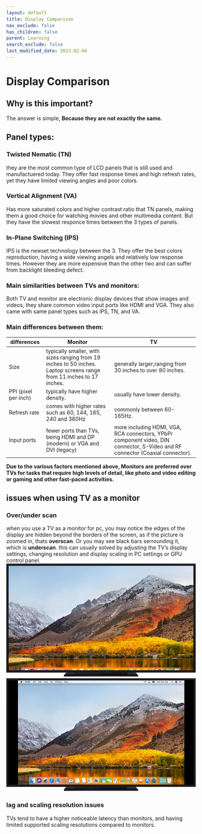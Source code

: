 ```yaml
---
layout: default
title: Display Comparison
nav_exclude: false
has_children: false
parent: Learning
search_exclude: false
last_modified_date: 2023-02-04
---
```


# Display Comparison

## Why is this important?
The answer is simple, **Because they are not exactly the same.**

## Panel types:

### Twisted Nematic (TN)
they are the most common type of LCD panels that is still used and manufactuered today. They offer fast response times and high refresh rates, yet they have limited viewing angles and poor colors.

### Vertical Alignment (VA)
Has more saturated colors and higher contrast ratio that TN panels, making them a good choice for watching movies and other multimedia content. But they have the slowest responce times between the 3 types of panels.

### In-Plane Switching (IPS)
IPS is the newset technology between the 3. They offer the best colors reproduction, having a wide viewing angels and relatively low response times. However they are more expensive than the other two and can suffer from backlight bleeding defect. 

### Main similarities between TVs and monitors:
Both TV and monitor are electronic display devices that show images and videos, they share common video input ports like HDMI and VGA. They also came with same panel types such as IPS, TN, and VA.

### Main differences between them:

| differences | Monitor | TV |
| ---- | ---- | ---- |
| Size |  typically smaller, with sizes ranging from 19 inches to 50 inches. Laptop screens range from 11 inches to 17 inches. | generally larger,ranging from 30 inches to over 80 inches. |
| PPI (pixel per inch) | typically have higher density. | usually have lower density. |
| Refresh rate | comes with higher rates such as 60, 144, 165, 240 and 360Hz | commonly between 60-165Hz. |
| Input ports | fewer ports than TVs, being HDMI and DP (modern) or VGA and DVI (legacy) | more including HDMI, VGA, RCA connectors, YPbPr component video, DIN connector, S-Video and RF connector (Coaxial connector). |

 **Due to the various factors mentioned above, Monitors are preferred over TVs for tasks that require high levels of detail, like photo and video editing or gaming and other fast-paced activities.**

## issues when using TV as a monitor
### Over/under scan
when you use a TV as a monitor for pc, you may notice the edges of the display are hidden beyond the borders of the screen, as if the picture is zoomed in, thats **overscan**. Or you may see black bars serrounding it, which is **underscan**. this can usually solved by adjusting the TV’s display settings, changing resolution and display scaling in PC settings or GPU control panel.
![overscan](/assets/Display-Comparison/desktop-overscan.jpg)
![underscan](/assets/Display-Comparison/desktop-underscan.jpg)

### lag and scaling resolution issues
TVs tend to have a higher noticeable latency than monitors, and having limited supported scaling resolutions compared to monitors.